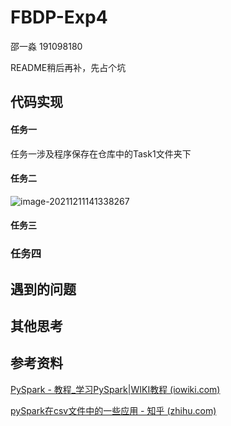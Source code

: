 # FBDP-Exp4

邵一淼  191098180

README稍后再补，先占个坑

## 代码实现

#### 任务一

任务一涉及程序保存在仓库中的Task1文件夹下





#### 任务二





<img src="C:\Users\dell\AppData\Roaming\Typora\typora-user-images\image-20211211141338267.png" alt="image-20211211141338267"  />

#### 任务三



### 任务四



## 遇到的问题



## 其他思考



## 参考资料

[PySpark - 教程_学习PySpark|WIKI教程 (iowiki.com)](https://iowiki.com/pyspark/pyspark_index.html)

[pySpark在csv文件中的一些应用 - 知乎 (zhihu.com)](https://zhuanlan.zhihu.com/p/194193368)